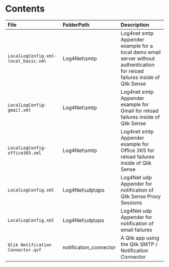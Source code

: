 # Contents

| File | FolderPath | Description |
|:------ |:---------- |:----------- |
| `LocalLogConfig.xml-local_basic.xml` | Log4Net\smtp | Log4net smtp Appender example for a local demo email server without authentication for reload failures inside of Qlik Sense |
| `LocalLogConfig-gmail.xml` | Log4Net\smtp | Log4net smtp Appender example for Gmail for reload failures inside of Qlik Sense |
| `LocalLogConfig-office365.xml` | Log4Net\smtp | Log4net smtp Appender example for Office 365 for reload failures inside of Qlik Sense |
| `LocalLogConfig.xml` | Log4Net\udp\qps | Log4Net udp Appender for notification of Qlik Sense Proxy Sessions |
| `LocalLogConfig.xml` | Log4Net\udp\qss | Log4Net udp Appender for notification of email failures |
| `Qlik Notification Connector.qvf` | notification_connector | A Qlik app using the Qlik SMTP / Notification Connector |